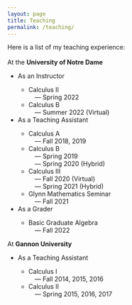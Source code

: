 ```yaml
---
layout: page
title: Teaching
permalink: /teaching/
---
```

Here is a list of my teaching experience:
<br><br>
At the **University of Notre Dame**
<ul>
  <li>As an Instructor</li>
  <ul>
    <li>Calculus II</li>
    &emsp;&mdash; Spring 2022
    <li>Calculus B</li>
    &emsp;&mdash; Summer 2022 (Virtual)
  </ul>
  <li>As a Teaching Assistant</li>
  <ul>
    <li>Calculus A</li>
    &emsp;&mdash; Fall 2018, 2019
    <li>Calculus B</li>
    &emsp;&mdash; Spring 2019<br>
    &emsp;&mdash; Spring 2020 (Hybrid)
    <li>Calculus III</li>
    &emsp;&mdash; Fall 2020 (Virtual)<br>
    &emsp;&mdash; Spring 2021 (Hybrid)
    <li>Glynn Mathematics Seminar</li>
    &emsp;&mdash; Fall 2021
  </ul>
  <li>As a Grader</li>
  <ul>
    <li>Basic Graduate Algebra</li>
    &emsp;&mdash; Fall 2022
  </ul>
</ul>

At **Gannon University**
<ul>
  <li>As a Teaching Assistant</li>
  <ul>
    <li>Calculus I</li>
    &emsp;&mdash; Fall 2014, 2015, 2016
    <li>Calculus II</li>
    &emsp;&mdash; Spring 2015, 2016, 2017
  </ul>
</ul>
